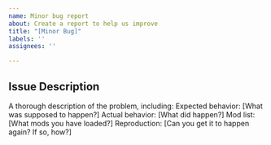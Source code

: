 ```yaml
---
name: Minor bug report
about: Create a report to help us improve
title: "[Minor Bug]"
labels: ''
assignees: ''

---
```


## Issue Description
A thorough description of the problem, including:
    Expected behavior: [What was supposed to happen?]
    Actual behavior: [What did happen?]
    Mod list: [What mods you have loaded?]
    Reproduction: [Can you get it to happen again? If so, how?]
